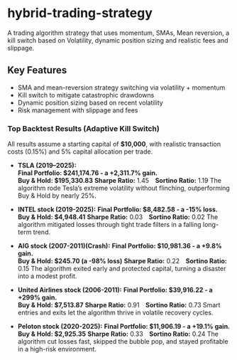 # hybrid-trading-strategy
A trading algorithm strategy that uses momentum, SMAs, Mean reversion, a kill switch based on Volatility, dynamic position sizing and realistic fees and slippage. 


## Key Features

- SMA and mean-reversion strategy switching via volatility + momentum
- Kill switch to mitigate catastrophic drawdowns
- Dynamic position sizing based on recent volatility
- Risk management with slippage and fees

### Top Backtest Results  (Adaptive Kill Switch)

All results assume a starting capital of **$10,000**, with realistic transaction costs (0.15%) and 5% capital allocation per trade.

- **TSLA (2019–2025):**  
  **Final Portfolio: $241,174.76 - a +2,311.7% gain.**  
  **Buy & Hold: $195,330.83**
    **Sharpe Ratio:** 1.45 **Sortino Ratio:** 1.19
  The algorithm rode Tesla’s extreme volatility without flinching, outperforming Buy & Hold by nearly 25%.
  
- **INTEL stock (2019-2025):**
  **Final Portfolio: $8,482.58 - a -15% loss.**   
  **Buy & Hold: $4,948.41**
    **Sharpe Ratio:** 0.03 **Sortino Ratio:** 0.02
  The algorithm mitigated losses through tight trade filters in a falling long-term trend.

- **AIG stock (2007-2011)(Crash):**
  **Final Portfolio: $10,981.36 - a +9.8% gain.**   
  **Buy & Hold: $245.70 (a -98% loss)**
    **Sharpe Ratio:** 0.22 **Sortino Ratio:** 0.15
  The algorithm exited early and protected capital, turning a disaster into a modest profit.

- **United Airlines stock (2006-2011):**
  **Final Portfolio: $39,916.22 - a +299% gain.**   
  **Buy & Hold: $7,513.87**
    **Sharpe Ratio:** 0.91 **Sortino Ratio:** 0.73
  Smart entries and exits let the algorithm thrive in volatile recovery cycles.
  
- **Peloton stock (2020-2025):**
  **Final Portfolio: $11,906.19 - a +19.1% gain.**   
  **Buy & Hold: $2,925.35**
    **Sharpe Ratio:** 0.33 **Sortino Ratio:** 0.24
  The algorithm cut losses fast, skipped the bubble pop, and stayed profitable in a high-risk environment.







    
